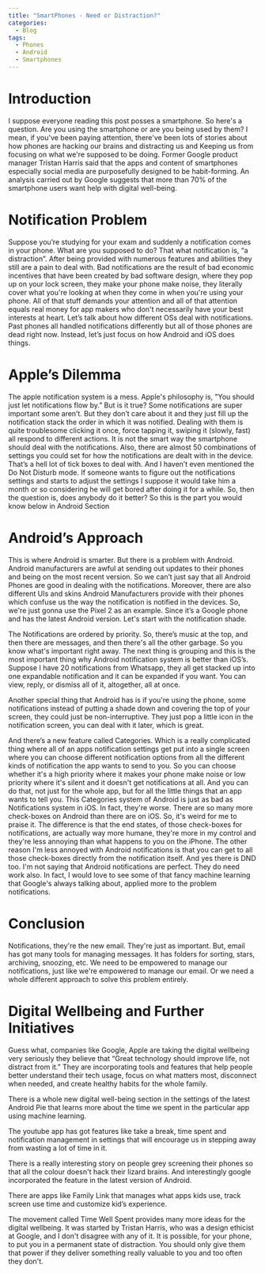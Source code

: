 ```yaml
---
title: "SmartPhones - Need or Distraction?"
categories:
  - Blog
tags:
  - Phones
  - Android
  - Smartphones
---
```

# Introduction
I suppose everyone reading this post posses a smartphone. So here's a question. Are you using the smartphone or are you being used by them? I mean, if you've been paying attention, there've been lots of stories about how phones are hacking our brains and distracting us and Keeping us from focusing on what we're supposed to be doing. Former Google product manager Tristan Harris said that the apps and content of smartphones especially social media are purposefully designed to be habit-forming. An analysis carried out by Google suggests that more than 70% of the smartphone users want help with digital well-being.

# Notification Problem
Suppose you’re studying for your exam and suddenly a notification comes in your phone. What are you supposed to do? That what notification is, “a distraction”. After being provided with numerous features and abilities they still are a pain to deal with. Bad notifications are the result of bad economic incentives that have been created by bad software design, where they pop up on your lock screen, they make your phone make noise, they literally cover what you're looking at when they come in when you're using your phone. All of that stuff demands your attention and all of that attention equals real money for app makers who don't necessarily have your best interests at heart. Let’s talk about how different OSs deal with notifications. Past phones all handled notifications differently but all of those phones are dead right now. Instead, let’s just focus on how Android and iOS does things.

# Apple’s Dilemma
The apple notification system is a mess. Apple's philosophy is, "You should just let notifications flow by.” But is it true? Some notifications are super important some aren’t. But they don’t care about it and they just fill up the notification stack the order in which it was notified. Dealing with them is quite troublesome clicking it once, force tapping it, swiping it (slowly, fast) all respond to different actions. It is not the smart way the smartphone should deal with the notifications. Also, there are almost 50 combinations of settings you could set for how the notifications are dealt with in the device. That’s a hell lot of tick boxes to deal with. And I haven’t even mentioned the Do Not Disturb mode. If someone wants to figure out the notifications settings and starts to adjust the settings I suppose it would take him a month or so considering he will get bored after doing it for a while. So, then the question is, does anybody do it better? So this is the part you would know below in Android Section

# Android’s Approach
This is where Android is smarter. But there is a problem with Android. Android manufacturers are awful at sending out updates to their phones and being on the most recent version. So we can’t just say that all Android Phones are good in dealing with the notifications. Moreover, there are also different UIs and skins Android Manufacturers provide with their phones which confuse us the way the notification is notified in the devices. So, we're just gonna use the Pixel 2 as an example. Since it’s a Google phone and has the latest Android version. Let's start with the notification shade.

The Notifications are ordered by priority. So, there’s music at the top, and then there are messages, and then there's all the other garbage. So you know what's important right away. The next thing is grouping and this is the most important thing why Android notification system is better than iOS’s. Suppose I have 20 notifications from Whatsapp, they all get stacked up into one expandable notification and it can be expanded if you want. You can view, reply, or dismiss all of it, altogether, all at once.

Another special thing that Android has is if you're using the phone, some notifications instead of putting a shade down and covering the top of your screen, they could just be non-interruptive. They just pop a little icon in the notification screen, you can deal with it later, which is great.

And there’s a new feature called Categories. Which is a really complicated thing where all of an apps notification settings get put into a single screen where you can choose different notification options from all the different kinds of notification the app wants to send to you. So you can choose whether it's a high priority where it makes your phone make noise or low priority where it's silent and it doesn't get notifications at all. And you can do that, not just for the whole app, but for all the little things that an app wants to tell you. This Categories system of Android is just as bad as Notifications system in iOS. In fact, they're worse. There are so many more check-boxes on Android than there are on iOS. So, it's weird for me to praise it. The difference is that the end states, of those check-boxes for notifications, are actually way more humane, they're more in my control and they're less annoying than what happens to you on the iPhone. The other reason I'm less annoyed with Android notifications is that you can get to all those check-boxes directly from the notification itself. And yes there is DND too.
I'm not saying that Android notifications are perfect. They do need work also. In fact, I would love to see some of that fancy machine learning that Google's always talking about, applied more to the problem notifications.


# Conclusion
Notifications, they're the new email. They're just as important. But, email has got many tools for managing messages. It has folders for sorting, stars, archiving, snoozing, etc. We need to be empowered to manage our notifications, just like we're empowered to manage our email. Or we need a whole different approach to solve this problem entirely.

# Digital Wellbeing and Further Initiatives
Guess what, companies like Google, Apple are taking the digital wellbeing very seriously they believe that “Great technology should improve life, not distract from it.” They are incorporating tools and features that help people better understand their tech usage, focus on what matters most, disconnect when needed, and create healthy habits for the whole family.

There is a whole new digital well-being section in the settings of the latest Android Pie that learns more about the time we spent in the particular app using machine learning.

The youtube app has got features like take a break, time spent and notification management in settings that will encourage us in stepping away from wasting a lot of time in it.











There is a really interesting story on people grey screening their phones so that all the colour doesn't hack their lizard brains. And interestingly google incorporated the feature in the latest version of Android.

There are apps like Family Link that manages what apps kids use, track screen use time and customize kid’s experience.


The movement called Time Well Spent provides many more ideas for the digital wellbeing. It was started by Tristan Harris, who was a design ethicist at Google, and I don't disagree with any of it. It is possible, for your phone, to put you in a permanent state of distraction. You should only give them that power if they deliver something really valuable to you and too often they don't.
